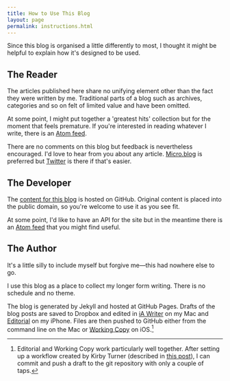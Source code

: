 ```yaml
---
title: How to Use This Blog
layout: page
permalink: instructions.html
---
```


Since this blog is organised a little differently to most, I thought it might be helpful to explain how it's designed to be used.

## The Reader

The articles published here share no unifying element other than the fact they were written by me. Traditional parts of a blog such as archives, categories and so on felt of limited value and have been omitted.

At some point, I might put together a 'greatest hits' collection but for the moment that feels premature. If you're interested in reading whatever I write, there is an [Atom feed][xml].

[xml]: http://articles.inqk.net/feed.xml

There are no comments on this blog but feedback is nevertheless encouraged. I'd love to hear from you about any article. [Micro.blog][mba] is preferred but [Twitter][ta] is there if that's easier.

[mba]: https://micro.blog/pyrmont
[ta]: https://twitter.com/pyrmont

## The Developer

The [content for this blog][gha] is hosted on GitHub. Original content is placed into the public domain, so you're welcome to use it as you see fit.

[gha]: https://github.com/pyrmont/articles/

At some point, I'd like to have an API for the site but in the meantime there is an [Atom feed][xml] that you might find useful.

## The Author

It's a little silly to include myself but forgive me—this had nowhere else to go.

I use this blog as a place to collect my longer form writing. There is no schedule and no theme.

The blog is generated by Jekyll and hosted at GitHub Pages. Drafts of the blog posts are saved to Dropbox and edited in [iA Writer][iaw] on my Mac and [Editorial][edw] on my iPhone. Files are then pushed to GitHub either from the command line on the Mac or [Working Copy][wcw] on iOS.[^1]

[iaw]: https://ia.net/writer/
[edw]: http://omz-software.com/editorial/
[wcw]: https://workingcopyapp.com

[^1]: Editorial and Working Copy work particularly well together. After setting up a workflow created by Kirby Turner (described in [this post][kta]), I can commit and push a draft to the git repository with only a couple of taps.

[kta]: https://www.thecave.com/2017/04/21/how-i-post-to-my-jekyll-site-using-my-iphone/